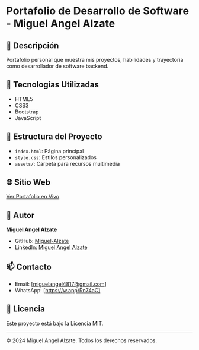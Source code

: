 # Portafolio de Desarrollo de Software - Miguel Angel Alzate

## 🚀 Descripción
Portafolio personal que muestra mis proyectos, habilidades y trayectoria como desarrollador de software backend.

## 🔧 Tecnologías Utilizadas
- HTML5
- CSS3
- Bootstrap
- JavaScript

## 📂 Estructura del Proyecto
- `index.html`: Página principal
- `style.css`: Estilos personalizados
- `assets/`: Carpeta para recursos multimedia

## 🌐 Sitio Web
[Ver Portafolio en Vivo](https://portfolio-delta-inky-24.vercel.app/)

## 👤 Autor
**Miguel Angel Alzate**
- GitHub: [Miguel-Alzate](https://github.com/Miguel-Alzate)
- LinkedIn: [Miguel Angel Alzate](https://linkedin.com/in/miguel-angel-alzate-60b612337)

## 📫 Contacto
- Email: [miguelangel4817@gmail.com]
- WhatsApp: [https://w.app/Rn74aC]

## 📄 Licencia
Este proyecto está bajo la Licencia MIT.

---
© 2024 Miguel Angel Alzate. Todos los derechos reservados.